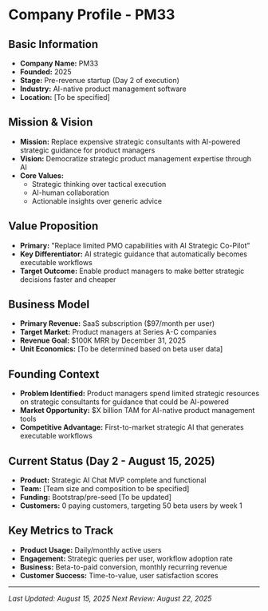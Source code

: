 # Company Profile - PM33

## Basic Information
- **Company Name:** PM33
- **Founded:** 2025
- **Stage:** Pre-revenue startup (Day 2 of execution)
- **Industry:** AI-native product management software
- **Location:** [To be specified]

## Mission & Vision
- **Mission:** Replace expensive strategic consultants with AI-powered strategic guidance for product managers
- **Vision:** Democratize strategic product management expertise through AI
- **Core Values:** 
  - Strategic thinking over tactical execution
  - AI-human collaboration
  - Actionable insights over generic advice

## Value Proposition
- **Primary:** "Replace limited PMO capabilities with AI Strategic Co-Pilot"
- **Key Differentiator:** AI strategic guidance that automatically becomes executable workflows
- **Target Outcome:** Enable product managers to make better strategic decisions faster and cheaper

## Business Model
- **Primary Revenue:** SaaS subscription ($97/month per user)
- **Target Market:** Product managers at Series A-C companies
- **Revenue Goal:** $100K MRR by December 31, 2025
- **Unit Economics:** [To be determined based on beta user data]

## Founding Context
- **Problem Identified:** Product managers spend limited strategic resources on strategic consultants for guidance that could be AI-powered
- **Market Opportunity:** $X billion TAM for AI-native product management tools
- **Competitive Advantage:** First-to-market strategic AI that generates executable workflows

## Current Status (Day 2 - August 15, 2025)
- **Product:** Strategic AI Chat MVP complete and functional
- **Team:** [Team size and composition to be specified]
- **Funding:** Bootstrap/pre-seed [To be updated]
- **Customers:** 0 paying customers, targeting 50 beta users by week 1

## Key Metrics to Track
- **Product Usage:** Daily/monthly active users
- **Engagement:** Strategic queries per user, workflow adoption rate
- **Business:** Beta-to-paid conversion, monthly recurring revenue
- **Customer Success:** Time-to-value, user satisfaction scores

---
*Last Updated: August 15, 2025*
*Next Review: August 22, 2025*